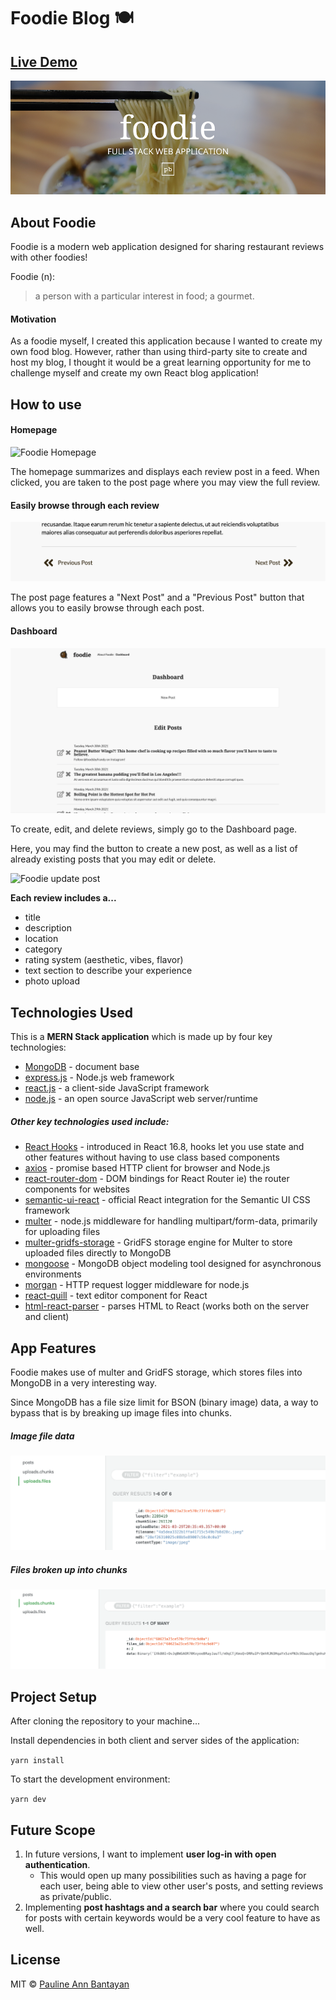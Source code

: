 # Foodie Blog 🍽️ 

## [Live Demo](https://dry-anchorage-96447.herokuapp.com/)

<img src="client/src/assets/readme/foodie-banner.png">

## About Foodie
Foodie is a modern web application designed for sharing restaurant reviews with other foodies!

Foodie (n):
> a person with a particular interest in food; a gourmet.

#### Motivation
As a foodie myself, I created this application because I wanted to create my own food blog. However, rather than using third-party site to create and host my blog, I thought it would be a great learning opportunity for me to challenge myself and create my own React blog application!

## How to use

#### Homepage
![Foodie Homepage](client/src/assets/readme/foodie-home.gif)

The homepage summarizes and displays each review post in a feed. When clicked, you are taken to the post page where you may view the full review.

#### Easily browse through each review
<img src="client/src/assets/readme/foodie-nextpost.png">

The post page features a "Next Post" and a "Previous Post" button that allows you to easily  browse through each post.

#### Dashboard
<img src="client/src/assets/readme/foodie-dashboard.png">

To create, edit, and delete reviews, simply go to the Dashboard page.

Here, you may find the button to create a new post, as well as a list of already existing posts that you may edit or delete.

![Foodie update post](client/src/assets/readme/foodie-update.gif)

**Each review includes a...**

* title
* description
* location
* category
* rating system (aesthetic, vibes, flavor)
* text section to describe your experience
* photo upload

## Technologies Used
This is a **MERN Stack application** which is made up by four key technologies:

* [MongoDB](https://docs.mongodb.com/) - document base
* [express.js](https://expressjs.com/) - Node.js web framework
* [react.js](https://reactjs.org/) - a client-side JavaScript framework
* [node.js](https://nodejs.org/en/docs/) - an open source JavaScript web server/runtime

##### Other key technologies used include:

* [React Hooks](https://reactjs.org/docs/hooks-intro.html) - introduced in React 16.8, hooks let you use state and other features without having to use class based components
* [axios](https://www.npmjs.com/package/axios) - promise based HTTP client for browser and Node.js
* [react-router-dom](https://www.npmjs.com/package/react-router-dom) - DOM bindings for React Router ie) the router components for websites
* [semantic-ui-react](https://react.semantic-ui.com/) - official React integration for the Semantic UI CSS framework
* [multer](https://www.npmjs.com/package/multer) - node.js middleware for handling multipart/form-data, primarily for uploading files
* [multer-gridfs-storage](https://www.npmjs.com/package/multer-gridfs-storage) - GridFS storage engine for Multer to store uploaded files directly to MongoDB
* [mongoose](https://www.npmjs.com/package/mongoose) - MongoDB object modeling tool designed for asynchronous environments
* [morgan](https://www.npmjs.com/package/morgan) -  HTTP request logger middleware for node.js
* [react-quill](https://www.npmjs.com/package/react-quill) - text editor component for React
* [html-react-parser](https://www.npmjs.com/package/html-react-parser) - parses HTML to React (works both on the server and client)

## App Features
Foodie makes use of multer and GridFS storage, which stores files into MongoDB in a very interesting way.

Since MongoDB has a file size limit for BSON (binary image) data, a way to bypass that is by breaking up image files into chunks.

##### Image file data
<img src="client/src/assets/readme/foodie-files.png">

##### Files broken up into chunks
<img src="client/src/assets/readme/foodie-chunks.png">

## Project Setup
After cloning the repository to your machine...

Install dependencies in both client and server sides of the application:

`yarn install`

To start the development environment:

`yarn dev`

## Future Scope
1. In future versions, I want to implement **user log-in with open authentication**.
	* This would open up many possibilities such as having a page for each user, being able to view other user's posts, and setting reviews as private/public.
2. Implementing **post hashtags and a search bar** where you could search for posts with certain keywords would be a very cool feature to have as well.

## License
MIT © [Pauline Ann Bantayan](https://www.paulineann.me/)